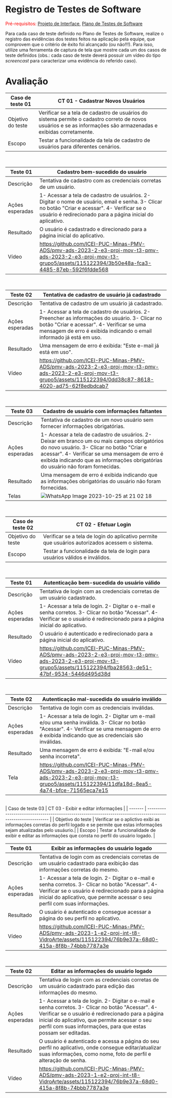 # Registro de Testes de Software

<span style="color:red">Pré-requisitos: <a href="3-Projeto de Interface.md"> Projeto de Interface</a></span>, <a href="8-Plano de Testes de Software.md"> Plano de Testes de Software</a>

Para cada caso de teste definido no Plano de Testes de Software, realize o registro das evidências dos testes feitos na aplicação pela equipe, que comprovem que o critério de êxito foi alcançado (ou não!!!). Para isso, utilize uma ferramenta de captura de tela que mostre cada um dos casos de teste definidos (obs.: cada caso de teste deverá possuir um vídeo do tipo _screencast_ para caracterizar uma evidência do referido caso).

# Avaliação 

| Caso de teste 01     |  CT 01 - Cadastrar Novos Usuários                                                                   | 
| ------- | ------------------------------------------------------------------------------------------------------------ | 
| Objetivo do teste | Verificar se a tela de cadastro de usuários do sistema permite o cadastro correto de novos usuários e se as informações são armazenadas e exibidas corretamente. | 
| Escopo | Testar a funcionalidade da tela de cadastro de usuários para diferentes cenários. |

<br>


| Teste 01     |  Cadastro bem-sucedido do usuário                                                                  | 
| ------- | ------------------------------------------------------------------------------------------------------------ | 
| Descrição | Tentativa de cadastro com as credenciais corretas de um usuário. | 
| Ações esperadas | 1- Acessar a tela de cadastro de usuários. 2- Digitar o nome de usuário, email e senha. 3- Clicar no botão "Criar e acessar". 4- Verificar se o usuário é redirecionado para a página inicial do aplicativo. |
| Resultado | O usuário é cadastrado e direcionado para a página inicial do aplicativo. |
| Vídeo | https://github.com/ICEI-PUC-Minas-PMV-ADS/pmv-ads-2023-2-e3-proj-mov-t3-pmv-ads-2023-2-e3-proj-mov-t3-grupo5/assets/115122394/3b50e48a-fca3-4485-87eb-592f6fdde568|

<br>

| Teste 02     |  Tentativa de cadastro de usuário já cadastrado                                                                  | 
| ------- | ------------------------------------------------------------------------------------------------------------ | 
| Descrição |  Tentativa de cadastro de um usuário já cadastrado. | 
| Ações esperadas | 1- Acessar a tela de cadastro de usuários. 2- Preencher as informações do usuário. 3- Clicar no botão "Criar e acessar". 4- Verificar se uma mensagem de erro é exibida indicando o email informado já está em uso. |
| Resultado | Uma mensagem de erro é exibida: "Este e-mail já está em uso". |
| Vídeo | https://github.com/ICEI-PUC-Minas-PMV-ADS/pmv-ads-2023-2-e3-proj-mov-t3-pmv-ads-2023-2-e3-proj-mov-t3-grupo5/assets/115122394/0dd38c87-8618-4020-ad75-62f8edbdcab7 |

<br>

| Teste 03     |  Cadastro de usuário com informações faltantes                                                    | 
| ------- | ------------------------------------------------------------------------------------------------------------ | 
| Descrição |  Tentativa de cadastro de um novo usuário sem fornecer informações obrigatórias. | 
| Ações esperadas | 1- Acessar a tela de cadastro de usuários. 2- Deixar em branco um ou mais campos obrigatórios do novo usuário. 3- Clicar no botão "Criar e acessar". 4- Verificar se uma mensagem de erro é exibida indicando que as informações obrigatórias do usuário não foram fornecidas. |
| Resultado | Uma mensagem de erro é exibida indicando que as informações obrigatórias do usuário não foram fornecidas. |
| Telas | ![WhatsApp Image 2023-10-25 at 21 02 18](https://github.com/ICEI-PUC-Minas-PMV-ADS/pmv-ads-2023-2-e3-proj-mov-t3-pmv-ads-2023-2-e3-proj-mov-t3-grupo5/assets/115122394/06d7026a-218e-4e23-b758-84f6238825f2) |

<br>

| Caso de teste 02     |  CT 02 - Efetuar Login                                                                   | 
| ------- | ------------------------------------------------------------------------------------------------------------ | 
| Objetivo do teste | Verificar se a tela de login do aplicativo permite que usuários autorizados acessem o sistema.| 
| Escopo | Testar a funcionalidade da tela de login para usuários válidos e inválidos. |

<br>

| Teste 01     |  Autenticação bem-sucedida do usuário válido                                                                  | 
| ------- | ------------------------------------------------------------------------------------------------------------ | 
| Descrição | Tentativa de login com as credenciais corretas de um usuário cadastrado. | 
| Ações esperadas | 1- Acessar a tela de login. 2- Digitar o e-mail e senha corretos. 3- Clicar no botão "Acessar". 4- Verificar se o usuário é redirecionado para a página inicial do aplicativo. |
| Resultado | O usuário é autenticado e redirecionado para a página inicial do aplicativo. |
| Vídeo | https://github.com/ICEI-PUC-Minas-PMV-ADS/pmv-ads-2023-2-e3-proj-mov-t3-pmv-ads-2023-2-e3-proj-mov-t3-grupo5/assets/115122394/fba28563-de51-47bf-9534-5446d495d38d|

<br>

| Teste 02     |  Autenticação mal-sucedida do usuário inválido                                                                  | 
| ------- | ------------------------------------------------------------------------------------------------------------ | 
| Descrição | Tentativa de login com as credenciais inválidas. | 
| Ações esperadas | 1- Acessar a tela de login. 2- Digitar um e-mail e/ou uma senha inválida. 3- Clicar no botão "Acessar". 4- Verificar se uma mensagem de erro é exibida indicando que as credenciais são inválidas. |
| Resultado | Uma mensagem de erro é exibida: "E-mail e/ou senha incorreta". |
| Tela | https://github.com/ICEI-PUC-Minas-PMV-ADS/pmv-ads-2023-2-e3-proj-mov-t3-pmv-ads-2023-2-e3-proj-mov-t3-grupo5/assets/115122394/11dfa18d-8ea5-4a74-bfce-71565eca7e15 |

<br>
| Caso de teste 03     |  CT 03 - Exibir e editar informações                                                             | 
| ------- | ------------------------------------------------------------------------------------------------------------ | 
| Objetivo do teste | Verificar se o aplictivo exibi as informações corretas do perfil logado e se permite que estas informações sejam atualizadas pelo usuáurio.| 
| Escopo | Testar a funcionalidade de exibir e editar as informações que consta no perfil do usuário logado. |

<br>

| Teste 01     |  Exibir as informações do usuário logado                                                             | 
| ------- | ------------------------------------------------------------------------------------------------------------ | 
| Descrição | Tentativa de login com as credenciais corretas de um usuário cadastrado para exibição das informações corretas do mesmo. | 
| Ações esperadas | 1- Acessar a tela de login. 2- Digitar o e-mail e senha corretos. 3- Clicar no botão "Acessar". 4- Verificar se o usuário é redirecionado para a página inicial do aplicativo, que permite acessar o seu perfil com suas informações. |
| Resultado | O usuário é autenticado e consegue acessar a página do seu perfil no aplicativo. |
| Vídeo | https://github.com/ICEI-PUC-Minas-PMV-ADS/pmv-ads-2023-1-e2-proj-int-t8-VidroArte/assets/115122394/76b9e37a-68d0-415a-8f8b-74bbb7787a3e|

<br>

| Teste 02     |  Editar as informações do usuário logado                                                             | 
| ------- | ------------------------------------------------------------------------------------------------------------ | 
| Descrição | Tentativa de login com as credenciais corretas de um usuário cadastrado para edição das informações do mesmo. | 
| Ações esperadas | 1- Acessar a tela de login. 2- Digitar o e-mail e senha corretos. 3- Clicar no botão "Acessar". 4- Verificar se o usuário é redirecionado para a página inicial do aplicativo, que permite acessar o seu perfil com suas informações, para que estas possam ser editadas. |
| Resultado | O usuário é autenticado e acessa a página do seu perfil no aplicativo, onde consegue editar/atualizar suas informações, como nome, foto de perfil e alteração de senha. |
| Vídeo | https://github.com/ICEI-PUC-Minas-PMV-ADS/pmv-ads-2023-1-e2-proj-int-t8-VidroArte/assets/115122394/76b9e37a-68d0-415a-8f8b-74bbb7787a3e|
